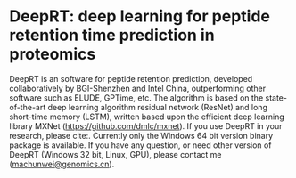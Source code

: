 # DeepRT: deep learning for peptide retention time prediction in proteomics

DeepRT is an software for peptide retention prediction, developed collaboratively by BGI-Shenzhen and Intel China, outperforming other software such as ELUDE, GPTime, etc. The algorithm is based on the state-of-the-art deep learning algorithm residual network (ResNet) and long short-time memory (LSTM), written based upon the efficient deep learning library MXNet (https://github.com/dmlc/mxnet). If you use DeepRT in your research, please cite:. Currently only the Windows 64 bit version binary package is available. If you have any question, or need other version of DeepRT (Windows 32 bit, Linux, GPU), please contact me (machunwei@genomics.cn).
